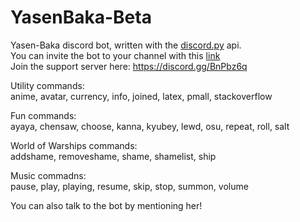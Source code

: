 # YasenBaka-Beta  
Yasen-Baka discord bot, written with the [discord.py](https://github.com/Rapptz/discord.py) api.  
You can invite the bot to your channel with this [link](https://discordapp.com/oauth2/authorize?client_id=243230010532560896&scope=bot&permissions=-1)  
Join the support server here: https://discord.gg/BnPbz6q  

Utility commands:  
anime, avatar, currency, info, joined, latex, pmall, stackoverflow

Fun commands:  
ayaya, chensaw, choose, kanna, kyubey, lewd, osu, repeat, roll, salt

World of Warships commands:  
addshame, removeshame, shame, shamelist, ship

Music commadns:  
pause, play, playing, resume, skip, stop, summon, volume  

You can also talk to the bot by mentioning her!
